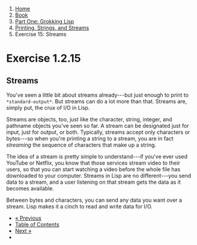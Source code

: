 <ol class="breadcrumb">
  <li><a href="/">Home</a></li>
  <li><a href="/book/">Book</a></li>
  <li><a href="/book/1-0-0-overview/">Part One: Grokking Lisp</a></li>
  <li><a href="/book/1-02-00-input-output/">Printing, Strings, and Streams</a></li>
  <li class="active">Exercise 15: Streams</li>
</ol>

# Exercise 1.2.15

## Streams

You've seen a little bit about streams already---but just enough to print to `*standard-output*`.  But streams can do a lot more than that.  Streams are, simply put, the crux of I/O in Lisp.

Streams are objects, too, just like the character, string, integer, and pathname objects you've seen so far.  A stream can be designated just for input, just for output, or both.  Typically, streams accept only characters or bytes---so when you're printing a string to a stream, you are in fact *streaming* the sequence of characters that make up a string.

The idea of a stream is pretty simple to understand---if you've ever used YouTube or Netflix, you know that those services stream video to their users, so that you can start watching a video before the whole file has downloaded to your computer.  Streams in Lisp are no different---you send data to a stream, and a user listening on that stream gets the data as it becomes available.

Between bytes and characters, you can send any data you want over a stream.  Lisp makes it a cinch to read and write data for I/O.

<ul class="pager">
  <li class="previous"><a href="/book/">&laquo; Previous</a></li>
  <li><a href="/book/">Table of Contents</a></li>
  <li class="next"><a href="/book/">Next &raquo;</a><li>
</ul>
